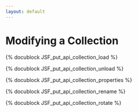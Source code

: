 ```yaml
---
layout: default
---
```

Modifying a Collection
======================

<!-- js/actions/api-collection.js -->
{% docublock JSF_put_api_collection_load %}

<!-- js/actions/api-collection.js -->
{% docublock JSF_put_api_collection_unload %}

<!-- js/actions/api-collection.js -->
{% docublock JSF_put_api_collection_properties %}

<!-- js/actions/api-collection.js -->
{% docublock JSF_put_api_collection_rename %}

<!-- js/actions/api-collection.js -->
{% docublock JSF_put_api_collection_rotate %}

